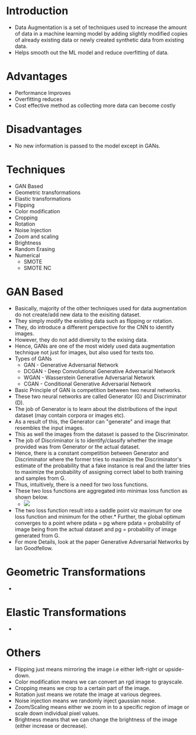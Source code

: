 # Introduction
* Data Augmentation is a set of techniques used to increase the amount of data in a machine learning model by adding slightly modified copies of already existing data or newly created synthetic data from existing data.
* Helps smooth out the ML model and reduce overfitting of data.

# Advantages
* Performance Improves
* Overfitting reduces
* Cost effective method as collecting more data can become costly

# Disadvantages
* No new information is passed to the model except in GANs.

# Techniques
* GAN Based
* Geometric transformations
* Elastic transformations
* Flipping
* Color modification
* Cropping
* Rotation
* Noise Injection
* Zoom and scaling
* Brightness
* Random Erasing
* Numerical
    * SMOTE
    * SMOTE NC

# GAN Based
* Basically, majority of the other techniques used for data augmentation do not create/add new data to the exisiting dataset.
* They simply modify the existing data such as flipping or rotation.
* They, do introduce a different perspective for the CNN to identify images.
* However, they do not add diversity to the exising data.
* Hence, GANs are one of the most widely used data augmentation technique not just for images, but also used for texts too.
* Types of GANs
    * GAN - Generative Adversarial Network
    * DCGAN - Deep Convolutional Generative Adversarial Network
    * WGAN - Wasserstein Generative Adversarial Network
    * CGAN - Conditional Generative Adversarial Network
* Basic Principle of GAN is competition between two neural networks.
* These two neural networks are called Generator (G) and Discriminator (D).
* The job of Generator is to learn about the distributions of the input dataset (may contain corpora or images etc).
* As a result of this, the Generator can "generate" and image that resembles the input images.
* This as well the images from the dataset is passed to the Discriminator.
* The job of Discriminator is to identify/classify whether the image provided was from Generator or the actual dataset.
* Hence, there is a constant competition between Generator and Discriminator where the former tries to maximize the Discriminator's estimate of the probability that a fake instance is real and the latter tries to maximize the probability of assigning correct label to both training and samples from G.
* Thus, intuitively, there is a need for two loss functions.
* These two loss functions are aggregated into minimax loss function as shown below.
    * ![](/assets/images/2022-06-22-07-55-13.png)
* The two loss function result into a saddle point viz maximum for one loss function and minimum for the other.* Further, the global optimum converges to a point where pdata = pg where pdata = probability of image being from the actual dataset and pg = probability of image generated from G.
* For more Details, look at the paper Generative Adversarial Networks by Ian Goodfellow.

# Geometric Transformations
* 

# Elastic Transformations
* 

# Others
* Flipping just means mirroring the image i.e either left-right or upside-down.
* Color modification means we can convert an rgd image to grayscale.
* Cropping means we crop to a certain part of the image.
* Rotation just means we rotate the image at various degrees.
* Noise injection means we randomly inject gaussian noise.
* Zoom/Scaling means either we zoom in to a specific region of image or scale down individual pixel values.
* Brightness means that we can change the brightness of the image (either increase or decrease).